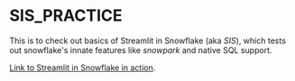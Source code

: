 # SIS_PRACTICE
This is to check out basics of Streamlit in Snowflake (aka _SIS_), which tests out snowflake's innate features like _snowpark_ and native SQL support.  

[Link to Streamlit in Snowflake in action](https://app.snowflake.com/dqzoiqs/vu38262/#/streamlit-apps/STREAMLIT_DEV.PUBLIC.UKQC7LOF8ZMGCEKG?ref=snowsight_shared).
